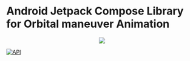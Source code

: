 # Android Jetpack Compose Library for Orbital maneuver Animation

<p align="center">

  <img src="/docs/preview.gif" />

  <a href="https://android-arsenal.com/api?level=21"><img alt="API" src="https://img.shields.io/badge/API-21%2B-brightgreen.svg?style=flat"/></a>
  
</p>